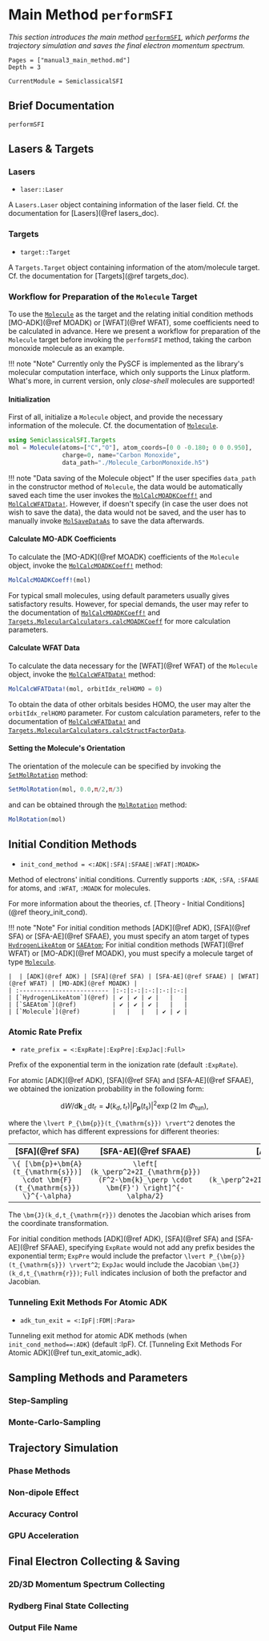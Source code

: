 # Main Method `performSFI`

*This section introduces the main method* [`performSFI`](@ref)*, which performs the trajectory simulation and saves the final electron momentum spectrum.*

```@contents
Pages = ["manual3_main_method.md"]
Depth = 3
```

```@meta
CurrentModule = SemiclassicalSFI
```


## Brief Documentation

```@docs
performSFI
```



## Lasers & Targets

### Lasers

- `laser::Laser`

A `Lasers.Laser` object containing information of the laser field.
Cf. the documentation for [Lasers](@ref lasers_doc).

### Targets

- `target::Target`

A `Targets.Target` object containing information of the atom/molecule target.
Cf. the documentation for [Targets](@ref targets_doc).

### Workflow for Preparation of the `Molecule` Target

To use the [`Molecule`](@ref) as the target and the relating initial condition methods [MO-ADK](@ref MOADK) or [WFAT](@ref WFAT), some coefficients need to be calculated in advance.
Here we present a workflow for preparation of the `Molecule` target before invoking the `performSFI` method, taking the carbon monoxide molecule as an example.

!!! note "Note"
    Currently only the PySCF is implemented as the library's molecular computation interface, which only supports the Linux platform.
    What's more, in current version, only *close-shell* molecules are supported!


#### Initialization

First of all, initialize a `Molecule` object, and provide the necessary information of the molecule. Cf. the documentation of [`Molecule`](@ref).

```julia
using SemiclassicalSFI.Targets
mol = Molecule(atoms=["C","O"], atom_coords=[0 0 -0.180; 0 0 0.950],
               charge=0, name="Carbon Monoxide",
               data_path="./Molecule_CarbonMonoxide.h5")
```

!!! note "Data saving of the Molecule object"
    If the user specifies `data_path` in the constructor method of `Molecule`, the data would be automatically saved each time the user invokes the [`MolCalcMOADKCoeff!`](@ref) and [`MolCalcWFATData!`](@ref).
    However, if doesn't specify (in case the user does not wish to save the data), the data would not be saved, and the user has to manually invoke [`MolSaveDataAs`](@ref) to save the data afterwards.


#### Calculate MO-ADK Coefficients

To calculate the [MO-ADK](@ref MOADK) coefficients of the `Molecule` object, invoke the [`MolCalcMOADKCoeff!`](@ref) method:
```julia
MolCalcMOADKCoeff!(mol)
```

For typical small molecules, using default parameters usually gives satisfactory results.
However, for special demands, the user may refer to the documentation of [`MolCalcMOADKCoeff!`](@ref) and [`Targets.MolecularCalculators.calcMOADKCoeff`](@ref) for more calculation parameters.

#### Calculate WFAT Data

To calculate the data necessary for the [WFAT](@ref WFAT) of the `Molecule` object, invoke the [`MolCalcWFATData!`](@ref) method:
```julia
MolCalcWFATData!(mol, orbitIdx_relHOMO = 0)
```

To obtain the data of other orbitals besides HOMO, the user may alter the `orbitIdx_relHOMO` parameter.
For custom calculation parameters, refer to the documentation of [`MolCalcWFATData!`](@ref) and [`Targets.MolecularCalculators.calcStructFactorData`](@ref).

#### Setting the Molecule's Orientation

The orientation of the molecule can be specified by invoking the [`SetMolRotation`](@ref) method:
```julia
SetMolRotation(mol, 0.0,π/2,π/3)
```
and can be obtained through the [`MolRotation`](@ref) method:
```julia
MolRotation(mol)
```



## Initial Condition Methods

- `init_cond_method = <:ADK|:SFA|:SFAAE|:WFAT|:MOADK>`

Method of electrons' initial conditions.
Currently supports `:ADK`, `:SFA`, `:SFAAE` for atoms, and `:WFAT`, `:MOADK` for molecules.

For more information about the theories, cf. [Theory - Initial Conditions](@ref theory_init_cond).

!!! note "Note"
    For initial condition methods [ADK](@ref ADK), [SFA](@ref SFA) or [SFA-AE](@ref SFAAE), you must specify an atom target of types [`HydrogenLikeAtom`](@ref) or [`SAEAtom`](@ref);
    For initial condition methods [WFAT](@ref WFAT) or [MO-ADK](@ref MOADK), you must specify a molecule target of type [`Molecule`](@ref).

    |  | [ADK](@ref ADK) | [SFA](@ref SFA) | [SFA-AE](@ref SFAAE) | [WFAT](@ref WFAT) | [MO-ADK](@ref MOADK) |
    | :------------------------- |:-:|:-:|:-:|:-:|:-:|
    | [`HydrogenLikeAtom`](@ref) | ✔ | ✔ | ✔ |   |   |
    | [`SAEAtom`](@ref)          | ✔ | ✔ | ✔ |   |   |
    | [`Molecule`](@ref)         |   |   |   | ✔ | ✔ |

### Atomic Rate Prefix

- `rate_prefix = <:ExpRate|:ExpPre|:ExpJac|:Full>`

Prefix of the exponential term in the ionization rate (default `:ExpRate`).

For atomic [ADK](@ref ADK), [SFA](@ref SFA) and [SFA-AE](@ref SFAAE), we obtained the ionization probability in the following form:
```math
\mathrm{d}W/\mathrm{d}\bm{k}_\perp \mathrm{d}t_{\mathrm{r}} = \bm{J}(k_d,t_{\mathrm{r}}) \lvert P_{\bm{p}}(t_{\mathrm{s}}) \rvert^2 \exp(2\ \mathrm{Im}\ \Phi_{\mathrm{tun}}),
```
where the ``\lvert P_{\bm{p}}(t_{\mathrm{s}}) \rvert^2`` denotes the prefactor, which has different expressions for different theories:

| [SFA](@ref SFA) | [SFA-AE](@ref SFAAE) | [ADK](@ref ADK) |
| :-: | :-: | :-: |
| ``\{ [\bm{p}+\bm{A}(t_{\mathrm{s}})] \cdot \bm{F}(t_{\mathrm{s}}) \}^{-\alpha}`` | ``\left[ (k_\perp^2+2I_{\mathrm{p}})(F^2-\bm{k}_\perp \cdot \bm{F}') \right]^{-\alpha/2}`` | ``\left[ (k_\perp^2+2I_{\mathrm{p}})F^2\right]^{-\alpha/2}`` |

The ``\bm{J}(k_d,t_{\mathrm{r}})`` denotes the Jacobian which arises from the coordinate transformation.

For initial condition methods [ADK](@ref ADK), [SFA](@ref SFA) and [SFA-AE](@ref SFAAE),
specifying `ExpRate` would not add any prefix besides the exponential term;
`ExpPre` would include the prefactor ``\lvert P_{\bm{p}}(t_{\mathrm{s}}) \rvert^2``;
`ExpJac` would include the Jacobian ``\bm{J}(k_d,t_{\mathrm{r}})``;
`Full` indicates inclusion of both the prefactor and Jacobian.

### Tunneling Exit Methods For Atomic ADK

- `adk_tun_exit = <:IpF|:FDM|:Para>`

Tunneling exit method for atomic ADK methods (when `init_cond_method==:ADK`) (default :IpF).
Cf. [Tunneling Exit Methods For Atomic ADK](@ref tun_exit_atomic_adk).


## Sampling Methods and Parameters

### Step-Sampling

### Monte-Carlo-Sampling


## Trajectory Simulation

### Phase Methods

### Non-dipole Effect

### Accuracy Control

### GPU Acceleration


## Final Electron Collecting & Saving

### 2D/3D Momentum Spectrum Collecting

### Rydberg Final State Collecting

### Output File Name
